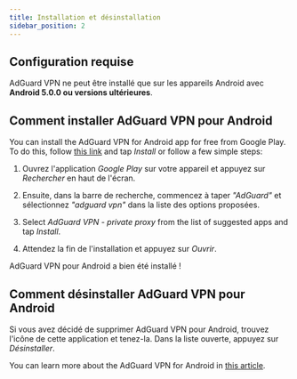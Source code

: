 ```yaml
---
title: Installation et désinstallation
sidebar_position: 2
---
```


## Configuration requise

AdGuard VPN ne peut être installé que sur les appareils Android avec **Android 5.0.0 ou versions ultérieures**.

## Comment installer AdGuard VPN pour Android

You can install the AdGuard VPN for Android app for free from Google Play. To do this, follow [this link](https://play.google.com/store/apps/details?id=com.adguard.vpn) and tap *Install* or follow a few simple steps:

1. Ouvrez l'application *Google Play* sur votre appareil et appuyez sur *Rechercher* en haut de l'écran.

2. Ensuite, dans la barre de recherche, commencez à taper *"AdGuard"* et sélectionnez *"adguard vpn"* dans la liste des options proposées.

3. Select *AdGuard VPN - private proxy* from the list of suggested apps and tap *Install*.

4. Attendez la fin de l'installation et appuyez sur *Ouvrir*.

AdGuard VPN pour Android a bien été installé !

## Comment désinstaller AdGuard VPN pour Android

Si vous avez décidé de supprimer AdGuard VPN pour Android, trouvez l'icône de cette application et tenez-la. Dans la liste ouverte, appuyez sur *Désinstaller*.

You can learn more about the AdGuard VPN for Android in [this article](/adguard-vpn-for-android/overview).
